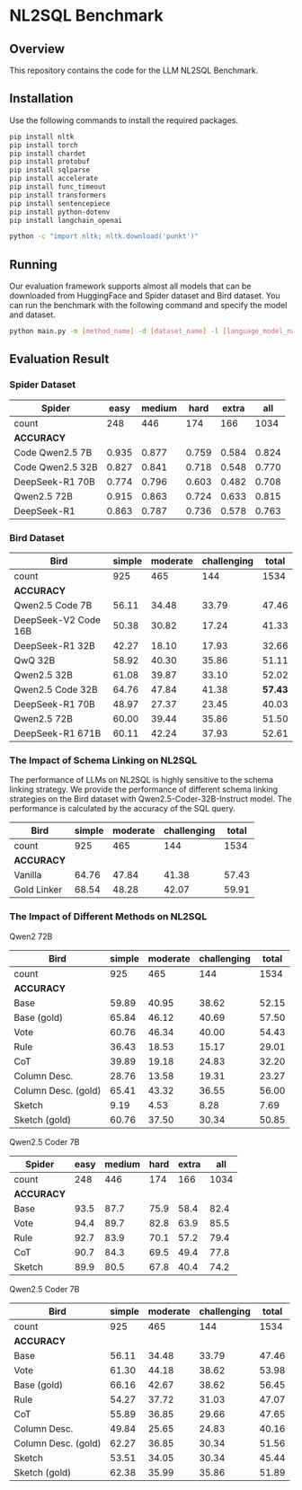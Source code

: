 # NL2SQL Benchmark

## Overview

This repository contains the code for the LLM NL2SQL Benchmark. 

## Installation

Use the following commands to install the required packages.

```sh
pip install nltk
pip install torch
pip install chardet
pip install protobuf
pip install sqlparse
pip install accelerate
pip install func_timeout
pip install transformers
pip install sentencepiece
pip install python-dotenv
pip install langchain_openai

python -c "import nltk; nltk.download('punkt')"
```

## Running

Our evaluation framework supports almost all models that can be downloaded from HuggingFace and Spider dataset and Bird dataset. You can run the benchmark with the following command and specify the model and dataset.

```sh
python main.py -m [method_name] -d [dataset_name] -l [language_model_name] -s [schema_linking_strategy]
```

## Evaluation Result

### Spider Dataset


| **Spider**           | easy | medium | hard | extra | all |
|----------------------|------|--------|------|-------|-----|
| count                | 248  | 446    | 174  | 166   | 1034|
| **ACCURACY**         |      |        |      |       |     |
| Code Qwen2.5 7B      | 0.935| 0.877  | 0.759| 0.584 |0.824|
| Code Qwen2.5 32B     | 0.827| 0.841  | 0.718| 0.548 |0.770|
| DeepSeek-R1 70B      | 0.774| 0.796  | 0.603| 0.482 |0.708|
| Qwen2.5 72B          | 0.915| 0.863  | 0.724| 0.633 |0.815|
| DeepSeek-R1          | 0.863| 0.787  | 0.736| 0.578 |0.763|

### Bird Dataset

| **Bird**             | simple | moderate | challenging | total |
|----------------------|--------|----------|-------------|-------|
| count                | 925    | 465      | 144         | 1534  |
| **ACCURACY**         |        |          |             |       |
| Qwen2.5 Code 7B      | 56.11  | 34.48    | 33.79       | 47.46 |
| DeepSeek-V2 Code 16B | 50.38  | 30.82    | 17.24       | 41.33 |
| DeepSeek-R1 32B      | 42.27  | 18.10    | 17.93       | 32.66 |
| QwQ 32B              | 58.92  | 40.30    | 35.86       | 51.11 |
| Qwen2.5 32B          | 61.08  | 39.87    | 33.10       | 52.02 |
| Qwen2.5 Code 32B     | 64.76  | 47.84    | 41.38       | **57.43** |
| DeepSeek-R1 70B      | 48.97  | 27.37    | 23.45       | 40.03 |
| Qwen2.5 72B          | 60.00  | 39.44    | 35.86       | 51.50 |
| DeepSeek-R1 671B     | 60.11  | 42.24    | 37.93       | 52.61 |

### The Impact of Schema Linking on NL2SQL

The performance of LLMs on NL2SQL is highly sensitive to the schema linking strategy. We provide the performance of different schema linking strategies on the Bird dataset with Qwen2.5-Coder-32B-Instruct model. The performance is calculated by the accuracy of the SQL query.

| **Bird**                 | simple | moderate | challenging | total |
|--------------------------|--------|----------|-------------|-------|
| count                    | 925    | 465      | 144         | 1534  |
| **ACCURACY**             |        |          |             |       |
| Vanilla                  | 64.76  | 47.84    | 41.38       | 57.43 |
| Gold Linker              | 68.54  | 48.28    | 42.07       | 59.91 |

### The Impact of Different Methods on NL2SQL

Qwen2 72B

| **Bird**             | simple | moderate | challenging | total |
|----------------------|--------|----------|-------------|-------|
| count                | 925    | 465      | 144         | 1534  |
| **ACCURACY**         |        |          |             |       |
| Base                 | 59.89  | 40.95    | 38.62       | 52.15 |
| Base (gold)          | 65.84  | 46.12    | 40.69       | 57.50 |
| Vote                 | 60.76  | 46.34    | 40.00       | 54.43 |
| Rule                 | 36.43  | 18.53    | 15.17       | 29.01 |
| CoT                  | 39.89  | 19.18    | 24.83       | 32.20 |
| Column Desc.         | 28.76  | 13.58    | 19.31       | 23.27 |
| Column Desc. (gold)  | 65.41  | 43.32    | 36.55       | 56.00 |
| Sketch               | 9.19   | 4.53     | 8.28        | 7.69  |
| Sketch (gold)        | 60.76  | 37.50    | 30.34       | 50.85 |

Qwen2.5 Coder 7B

| **Spider**           | easy | medium | hard | extra | all |
|----------------------|------|--------|------|-------|-----|
| count                | 248  | 446    | 174  | 166   | 1034|
| **ACCURACY**         |      |        |      |       |     |
| Base                 | 93.5 |  87.7  | 75.9 | 58.4  | 82.4|
| Vote                 | 94.4 |  89.7  | 82.8 | 63.9  | 85.5|
| Rule                 | 92.7 |  83.9  | 70.1 | 57.2  | 79.4|
| CoT                  | 90.7 |  84.3  | 69.5 | 49.4  | 77.8|
| Sketch               | 89.9 |  80.5  | 67.8 | 40.4  | 74.2|

Qwen2.5 Coder 7B

| **Bird**             | simple | moderate | challenging | total |
|----------------------|--------|----------|-------------|-------|
| count                | 925    | 465      | 144         | 1534  |
| **ACCURACY**         |        |          |             |       |
| Base                 | 56.11  | 34.48    | 33.79       | 47.46 |
| Vote                 | 61.30  | 44.18    | 38.62       | 53.98 |
| Base (gold)          | 66.16  | 42.67    | 38.62       | 56.45 |
| Rule                 | 54.27  | 37.72    | 31.03       | 47.07 |
| CoT                  | 55.89  | 36.85    | 29.66       | 47.65 |
| Column Desc.         | 49.84  | 25.65    | 24.83       | 40.16 |
| Column Desc. (gold)  | 62.27  | 36.85    | 30.34       | 51.56 |
| Sketch               | 53.51  | 34.05    | 30.34       | 45.44 |
| Sketch (gold)        | 62.38  | 35.99    | 35.86       | 51.89 |
